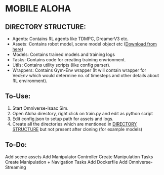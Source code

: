 # MOBILE ALOHA 


## DIRECTORY STRUCTURE:

- Agents: Contains RL agents like TDMPC, DreamerV3 etc.
- Assets: Contains robot model, scene model object etc ([Download from here](https://disk.yandex.com/d/uoe_AzbQPTrsPw))
- Models: Contains trained models and training logs
- Tasks: Contains code for creating training envrionment.
- Utils: Contains utility scripts (like config parser).
- Wrappers: Contains Gym-Env wrapper (It will contain wrapper for VecEnv which would determine no. of timesteps and other details about RL environment).

## To-Use:

1. Start Omniverse-Isaac Sim.
2. Open Aloha directory, right click on train.py and edit as python script
3. Edit config.json to setup path for assets and logs.
4. Create all the directories which are mentioned in [DIRECTORY STRUCTURE](#directory-structure) but not present after cloning (for example models)

## To-Do:

Add scene assets
Add Manipulator Controller
Create Manipulation Tasks
Create Manipulation + Navigation Tasks
Add Dockerfile
Add Omniverse-Streaming 

